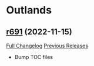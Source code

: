 # <DBM> Outlands

## [r691](https://github.com/DeadlyBossMods/DBM-BCVanilla/tree/r691) (2022-11-15)
[Full Changelog](https://github.com/DeadlyBossMods/DBM-BCVanilla/compare/r690...r691) [Previous Releases](https://github.com/DeadlyBossMods/DBM-BCVanilla/releases)

- Bump TOC files  
